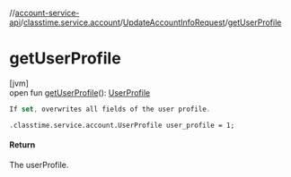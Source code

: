 //[account-service-api](../../../index.md)/[classtime.service.account](../index.md)/[UpdateAccountInfoRequest](index.md)/[getUserProfile](get-user-profile.md)

# getUserProfile

[jvm]\
open fun [getUserProfile](get-user-profile.md)(): [UserProfile](../-user-profile/index.md)

```kotlin
If set, overwrites all fields of the user profile.

```
`.classtime.service.account.UserProfile user_profile = 1;`

#### Return

The userProfile.
